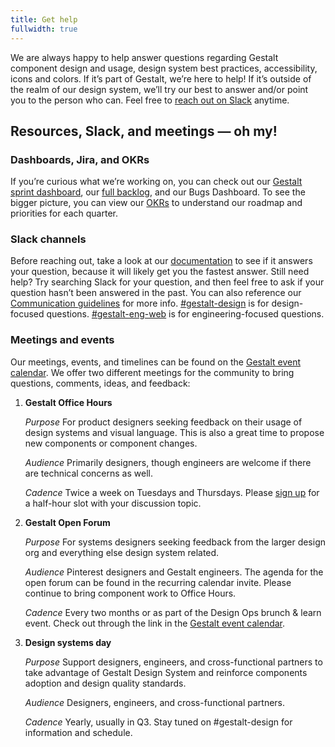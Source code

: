 ```yaml
---
title: Get help
fullwidth: true
---
```


We are always happy to help answer questions regarding Gestalt component design and usage, design system best practices, accessibility, icons and colors. If it’s part of Gestalt, we’re here to help! If it’s outside of the realm of our design system, we’ll try our best to answer and/or point you to the person who can. Feel free to [reach out on Slack](https://pinch.pinadmin.com/gestaltSlackDesign) anytime. 

## Resources, Slack, and meetings — oh my!
### Dashboards, Jira, and OKRs

If you’re curious what we’re working on, you can check out our [Gestalt sprint dashboard](https://pinch.pinadmin.com/gestaltSprint), our [full backlog](https://pinch.pinadmin.com/gestaltBacklog), and our Bugs Dashboard. To see the bigger picture, you can view our [OKRs](https://pinch.pinadmin.com/gestaltOKR) to understand our roadmap and priorities for each quarter. 

### Slack channels

Before reaching out, take a look at our [documentation](https://gestalt.pinterest.systems/) to see if it answers your question, because it will likely get you the fastest answer. Still need help? Try searching Slack for your question, and then feel free to ask if your question hasn’t been answered in the past. You can also reference our [Communication guidelines](https://pinch.pinadmin.com/gestaltCommsGuidelines) for more info.
[#gestalt-design](https://pinch.pinadmin.com/gestaltSlackDesign) is for design-focused questions.
[#gestalt-eng-web](https://pinch.pinadmin.com/gestaltSlack) is for engineering-focused questions.

### Meetings and events
Our meetings, events, and timelines can be found on the [Gestalt event calendar](https://pinch.pinadmin.com/gestaltCalendar). We offer two different meetings for the community to bring questions, comments, ideas, and feedback:

1. **Gestalt Office Hours**

    _Purpose_
      For product designers seeking feedback on their usage of design systems and visual language. This is also a great time to propose new components or component changes.

    _Audience_
      Primarily designers, though engineers are welcome if there are technical concerns as well.

    _Cadence_
      Twice a week on Tuesdays and Thursdays. Please [sign up](https://pinch.pinadmin.com/gestaltSignUp) for a half-hour slot with your discussion topic.

2.  **Gestalt Open Forum**

    _Purpose_
      For systems designers seeking feedback from the larger design org and everything else design system related.

    _Audience_
      Pinterest designers and Gestalt engineers. The agenda for the open forum can be found in the recurring calendar invite. Please continue to bring component work to Office Hours.
      
    _Cadence_
      Every two months or as part of the Design Ops brunch & learn event. Check out through the link in the [Gestalt event calendar](https://pinch.pinadmin.com/gestaltCalendar).

3.  **Design systems day**

    _Purpose_
      Support designers, engineers, and cross-functional partners to take advantage of Gestalt Design System and reinforce components adoption and design quality standards.

    _Audience_
      Designers, engineers, and cross-functional partners.
      
    _Cadence_
      Yearly, usually in Q3. Stay tuned on #gestalt-design for information and schedule.


